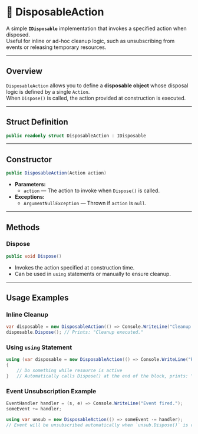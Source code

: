 # 🧩 DisposableAction

A simple **`IDisposable`** implementation that invokes a specified action when disposed.  
Useful for inline or ad-hoc cleanup logic, such as unsubscribing from events or releasing temporary resources.

---

## Overview

`DisposableAction` allows you to define a **disposable object** whose disposal logic is defined by a single `Action`.  
When `Dispose()` is called, the action provided at construction is executed.

---

## Struct Definition

```csharp
public readonly struct DisposableAction : IDisposable
```

---

## Constructor

```csharp
public DisposableAction(Action action)
```
- **Parameters:**
    - `action` — The action to invoke when `Dispose()` is called.
- **Exceptions:**
    - `ArgumentNullException` — Thrown if `action` is `null`.

---

## Methods

### Dispose
```csharp
public void Dispose()
```
- Invokes the action specified at construction time.
- Can be used in `using` statements or manually to ensure cleanup.

---

## Usage Examples

### Inline Cleanup

```csharp
var disposable = new DisposableAction(() => Console.WriteLine("Cleanup executed."));
disposable.Dispose(); // Prints: "Cleanup executed."
```

### Using `using` Statement

```csharp
using (var disposable = new DisposableAction(() => Console.WriteLine("Resource released.")))
{
    // Do something while resource is active
}   // Automatically calls Dispose() at the end of the block, prints: "Resource released."

```

### Event Unsubscription Example

```csharp
EventHandler handler = (s, e) => Console.WriteLine("Event fired.");
someEvent += handler;

using var unsub = new DisposableAction(() => someEvent -= handler);
// Event will be unsubscribed automatically when `unsub.Dispose()` is called

```
